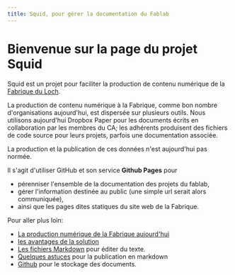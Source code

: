 ```yaml
---
title: Squid, pour gérer la documentation du Fablab
---
```


# Bienvenue sur la page du projet Squid

Squid est un projet pour faciliter la production de contenu numérique
de la [Fabrique du Loch](http://www.lafabriqueduloch.org/).

La production de contenu numérique à la Fabrique, comme bon nombre d'organisations aujourd'hui,
est dispersée sur plusieurs outils. Nous utilisons aujourd'hui Dropbox Paper pour les documents écrits en collaboration
par les membres du CA; les adhérents produisent des fichiers de code source pour leurs projets, parfois une documentation associée.

La production et la publication de ces données n'est aujourd'hui pas normée.

Il s'agit d'utiliser GitHub et son service **Github Pages** pour
- pérenniser l'ensemble de la documentation des projets du fablab,
- gérer l'information destinée au public (une simple url serait alors communiquée),
- ainsi que les pages dites statiques du site web de la Fabrique.

Pour aller plus loin:
- [La production numérique de la Fabrique aujourd'hui](aujourdhui)
- [les avantages de la solution](avantages)
- [Les fichiers Markdown](markdown) pour éditer du texte.
- [Quelques astuces](tipstricks) pour la publication en markdown
- [Github](github) pour le stockage des documents.
